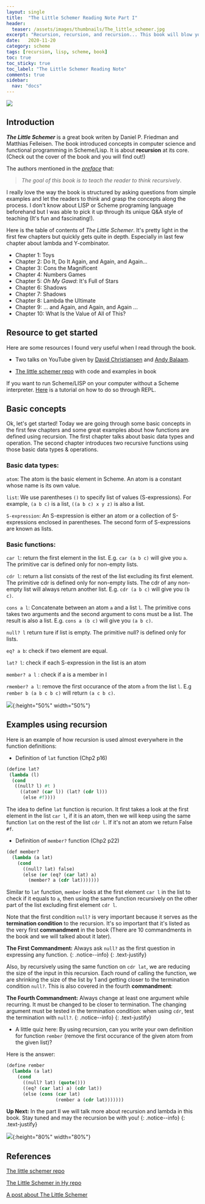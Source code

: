 ```yaml
---
layout: single
title:  "The Little Schemer Reading Note Part I"
header:
  teaser: /assets/images/thumbnails/The_little_schemer.jpg
excerpt: "Recursion, recursion, and recursion... This book will blow your mind!"
date:   2020-11-20
category: scheme
tags: [recursion, lisp, scheme, book]
toc: true
toc_sticky: true
toc_label: "The Little Schemer Reading Note"
comments: true
sidebar:
  nav: "docs"
---
```

![](/assets/images/thumbnails/The_little_schemer.jpg)

## Introduction

***The Little Schemer*** is a great book writen by Daniel P. Friedman and Matthias Felleisen. The book introduced concepts in computer science and functional programming in Scheme/Lisp. It is about **recursion** at its core. (Check out the cover of the book and you will find out!)

The authors mentioned in the [*preface*](https://felleisen.org/matthias/BTLS-preface.html) that:

> *The goal of this book is to teach the reader to think recursively*.


I really love the way the book is structured by asking questions from simple examples and let the readers to think and grasp the concepts along the process. I don't know about LISP or Scheme programing language beforehand but I was able to pick it up through its unique Q&A style of teaching (It's fun and fascinating!). 


Here is the table of contents of *The Little Schemer*. It's pretty light in the first few chapters but quickly gets quite in depth. Especially in last few chapter about lambda and Y-combinator.

- Chapter  1: Toys
- Chapter  2: Do It, Do It Again, and Again, and Again...
- Chapter  3: Cons the Magnificent
- Chapter  4: Numbers Games
- Chapter  5: *Oh My Gawd*: It's Full of Stars
- Chapter  6: Shadows
- Chapter  7: Shadows
- Chapter  8: Lambda the Ultimate
- Chapter  9: ... and Again, and Again, and Again ...
- Chapter 10: What Is the Value of All of This?



## Resource to get started

Here are some resources I found very useful when I read through the book. 

- Two talks on YouTube given by [David Christiansen](https://www.youtube.com/watch?v=VxINoKFm-S4) and [Andy Balaam](https://www.youtube.com/watch?v=tA1clbGDczI&t=3860s).

- [The little schemer repo](https://github.com/pkrumins/the-little-schemer) with code and examples in book 

If you want to run Scheme/LISP on your computer without a Scheme interpreter. [Here](https://www.viget.com/articles/the-little-schemer-will-expand-blow-your-mind/) is a tutorial on how to do so through REPL.



## Basic concepts

Ok, let's get started! Today we are going through some basic concepts in the first few chapters and some great examples about how functions are defined using recursion. The first chapter talks about basic data types and operation. The second chapter introduces two recursive functions using those basic data types & operations. 


### Basic data types:

`atom`: The atom is the basic element in Scheme. An atom is a constant whose name is its own value. 

`list`: We use parentheses `()` to specify list of values (S-expressions). For example, `(a b c)` is a list, `((a b c) x y z)` is also a list.

`S-expression`: An S-expression is either an atom or a collection of S-expressions enclosed in parentheses. The second form of S-expressions are known as lists.


### Basic functions:

`car l`: return the first element in the list. E.g. `car (a b c)` will give you `a`. The primitive car is defined only for non-empty lists.

`cdr l`: return a list consists of the rest of the list excluding its first element. The primitive cdr is defined only for non-empty lists. The cdr of any non-empty list will always return another list. E.g. `cdr (a b c)` will give you `(b c)`. 

`cons a l`: Concatenate between an atom `a` and a list `l`. The primitive cons takes two arguments and the second argument to cons must be a list. The result is also a list. E.g. `cons a (b c)` will give you `(a b c)`.

`null? l` return ture if list is empty. The primitive null? is defined only for lists.

`eq? a b`: check if two element are equal.

`lat? l`: check if each S-expression in the list is an atom

`member? a l` : check if a is a member in l

`rmember? a l`: remove the first occurance of the atom `a` from the  list `l`. E.g `rember b (a b c b c)` will return `(a c b c)`.


![](/assets/images/post_image/little_schemer_1.jpg){:height="50%" width="50%"}

## Examples using recursion

Here is an example of how recursion is used almost everywhere in the function definitions:

- Definition of `lat` function (Chp2 p16)

```lisp
(define lat? 
 (lambda (l)
  (cond
   ((null? l) #t )
     ((atom? (car l)) (lat? (cdr l))) 
      (else #f))))
```


The idea to define `lat` function is recurion. It first takes a look at the first element in the list `car l`, if it is an atom, then we will keep using the same function `lat` on the rest of the list `cdr l`. If it's not an atom we return False `#f`.



- Definition of `member?` function (Chp2 p22)

```lisp
(def member?
  (lambda (a lat)
    (cond
      ((null? lat) false)
      (else (or (eq? (car lat) a)
        (member? a (cdr lat)))))))
```

Similar to `lat` function, `member` looks at the first element `car l` in the list to check if it equals to `a`, then using the same function recursively on the other part of the list excluding first element `cdr l`.


Note that the first condition `null?` is very important because it serves as the **termination condition** to the recursion. It's so important that it's listed as the very first **commandment** in the book (There are 10 commandments in the book and we will talked about it later).



<i class="far fa-sticky-note"></i> **The First Commandment:** 
Always ask `null?` as the first question in expressing any function. 
{: .notice--info}
{: .text-justify}

Also, by recursively using the same function on `cdr lat`, we are reducing the size of the input in this recursion. Each round of calling the function, we are shrinking the size of the list by 1 and getting closer to the termination condition `null?`. This is also covered in the fourth  **commandment**:



<i class="far fa-sticky-note"></i> **The Fourth Commandment:** 
Always change at least one argument while recurring. It must be changed to be closer to termination. The changing argument must be tested in the termination condition: when using `cdr`, test the termination with `null?`.
{: .notice--info}
{: .text-justify}


- A little quiz here: 
By using recursion, can you write your own definition for function `rember` (remove the first occurance of the given atom from the given list)?



Here is the answer:

```lisp
(define rember
  (lambda (a lat)
    (cond
      ((null? lat) (quote()))
      ((eq? (car lat) a) (cdr lat))
      (else (cons (car lat)
                  (rember a (cdr lat)))))))
```



<i class="far fa-sticky-note"></i> **Up Next:** 
In the part II we will talk more about recursion and lambda in this book. Stay tuned and may the recursion be with you!
{: .notice--info}
{: .text-justify}


![](/assets/images/post_image/may_the_recursion_be_with_u.png){:height="80%" width="80%"}




## References

[The little schemer repo](https://github.com/pkrumins/the-little-schemer)

[The Little Schemer in Hy repo](https://github.com/andybp85/hyLittleSchemer)

[A post about The Little Schemer](https://www.viget.com/articles/the-little-schemer-will-expand-blow-your-mind/) 
